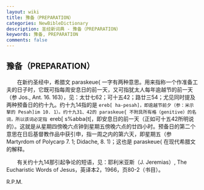 ```yaml
---
layout: wiki
title: 豫备（PREPARATION）
categories: NewBibleDictionary
description: 圣经新词典 - 豫备（PREPARATION）
keywords: 豫备, PREPARATION
comments: false
---
```


## 豫备（PREPARATION）

　　在新约圣经中，希腊文 paraskeue{ 一字有两种意思。用来指称一个作准备工夫的日子时，它既可指每周安息日的前一天，又可指犹太人每年逾越节的前一天（参 Jos., Ant. 16. 163），见：太廿七62；可十五42；路廿三54；尤见同时提及两种预备日的约十九。约十九14指的是 `ereb[ ha-pesah]，即逾越节前夕（参：米示拏的 Pesah]im 10. 1）。约十九31、42的 paraskeue{ 不附具所有格（genitive）的名词，所以该词必定指 `ereb[ s%abba{t[，即安息日的前一天（正如可十五42所明说的）。这就是从星期四傍晚六点钟到星期五傍晚六点的廿四小时。预备日的第二个意思在日后基督教作品中获引申，指一周之内的第六天，即星期五（参 Martyrdom of Polycarp 7. 1; Didache, 8. 1)；这也是 paraskeue{ 在现代希腊文的解释。

　　有关约十九14那引起争论的短语，见：耶利米亚斯（J. Jeremias）, The Eucharistic Words of Jesus，英译本2，1966，页80-2（书目）。

R.P.M.








